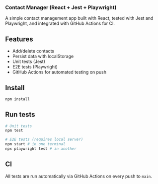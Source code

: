 ### Contact Manager (React + Jest + Playwright)

A simple contact management app built with React, tested with Jest and Playwright, and integrated with GitHub Actions for CI.

## Features
- Add/delete contacts
- Persist data with localStorage
- Unit tests (Jest)
- E2E tests (Playwright)
- GitHub Actions for automated testing on push

## Install
```bash
npm install
```

## Run tests
```bash
# Unit tests
npm test

# E2E tests (requires local server)
npm start # in one terminal
npx playwright test # in another
```

## CI
All tests are run automatically via GitHub Actions on every push to `main`.
